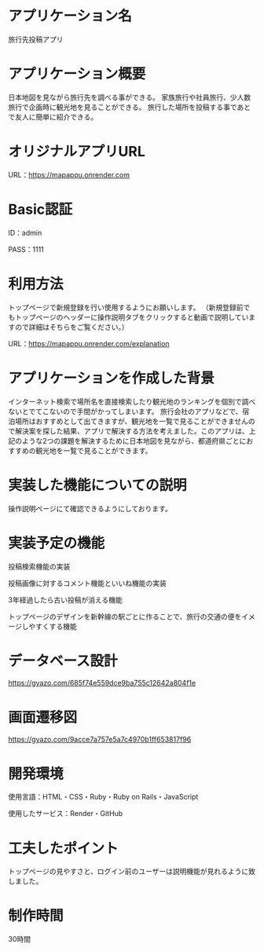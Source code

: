 # アプリケーション名
  旅行先投稿アプリ

# アプリケーション概要	
  日本地図を見ながら旅行先を調べる事ができる。
  家族旅行や社員旅行、少人数旅行で企画時に観光地を見ることができる。
  旅行した場所を投稿する事であとで友人に簡単に紹介できる。

# オリジナルアプリURL	
  URL：https://mapappu.onrender.com

# Basic認証　
  ID：admin

  PASS：1111

# 利用方法	
トップページで新規登録を行い使用するようにお願いします。
（新規登録前でもトップページのヘッダーに操作説明タブをクリックすると動画で説明していますので詳細はそちらをご覧ください。）

 URL：https://mapappu.onrender.com/explanation

# アプリケーションを作成した背景	
  インターネット検索で場所名を直接検索したり観光地のランキングを個別で調べないとでてこないので手間がかってしまいます。 旅行会社のアプリなどで、宿泊場所はおすすめとして出てきますが、観光地を一覧で見ることができませんので解決案を探した結果、アプリで解決する方法を考えました。このアプリは、上記のような2つの課題を解決するために日本地図を見ながら、都道府県ごとにおすすめの観光地を一覧で見ることができます。


# 実装した機能についての説明
  操作説明ページにて確認できるようにしております。

# 実装予定の機能	
 投稿検索機能の実装

 投稿画像に対するコメント機能といいね機能の実装

 3年経過したら古い投稿が消える機能

 トップページのデザインを新幹線の駅ごとに作ることで、旅行の交通の便をイメージしやすくする機能

# データベース設計
https://gyazo.com/685f74e559dce9ba755c12642a804f1e

# 画面遷移図
https://gyazo.com/9acce7a757e5a7c4970b1ff653817f96

# 開発環境
使用言語：HTML・CSS・Ruby・Ruby on Rails・JavaScript

使用したサービス：Render・GitHub

# 工夫したポイント
トップページの見やすさと、ログイン前のユーザーは説明機能が見れるように致しました。

# 制作時間
30時間

